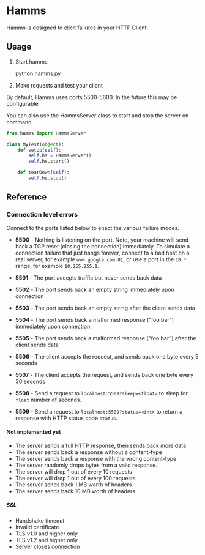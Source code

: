 # Hamms

Hamms is designed to elicit failures in your HTTP Client.

## Usage

1. Start hamms

    python hamms.py

2. Make requests and test your client

By default, Hamms uses ports 5500-5600. In the future this may be configurable

You can also use the HammsServer class to start and stop the server on command.

```python
from hamms import HammsServer

class MyTest(object):
    def setUp(self):
        self.hs = HammsServer()
        self.hs.start()

    def tearDown(self):
        self.hs.stop()
```

## Reference

### Connection level errors

Connect to the ports listed below to enact the various failure modes.

- **5500** - Nothing is listening on the port. Note, your machine will send
back a TCP reset (closing the connection) immediately. To simulate a connection
failure that just hangs forever, connect to a bad host on a real server, for
example `www.google.com:81`, or use a port in the `10.*` range, for example
`10.255.255.1`.

- **5501** - The port accepts traffic but never sends back data

- **5502** - The port sends back an empty string immediately upon connection

- **5503** - The port sends back an empty string after the client sends data

- **5504** - The port sends back a malformed response ("foo bar") immediately upon connection

- **5505** - The port sends back a malformed response ("foo bar") after the client sends data

- **5506** - The client accepts the request, and sends back one byte every 5 seconds

- **5507** - The client accepts the request, and sends back one byte every 30 seconds

- **5508** - Send a request to `localhost:5508?sleep=<float>` to sleep
for `float` number of seconds.

- **5509** - Send a request to `localhost:5509?status=<int>` to return
  a response with HTTP status code `status`.

#### Not implemented yet

- The server sends a full HTTP response, then sends back more data
- The server sends back a response without a content-type
- The server sends back a response with the wrong content-type
- The server randomly drops bytes from a valid response.
- The server will drop 1 out of every 10 requests
- The server will drop 1 out of every 100 requests
- The server sends back 1 MB worth of headers
- The server sends back 10 MB worth of headers

##### SSL

- Handshake timeout
- Invalid certificate
- TLS v1.0 and higher only
- TLS v1.2 and higher only
- Server closes connection
